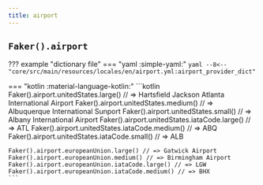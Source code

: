 ```yaml
---
title: airport
---
```


## `Faker().airport`

??? example "dictionary file"
    === "yaml :simple-yaml:"
        ```yaml
        --8<-- "core/src/main/resources/locales/en/airport.yml:airport_provider_dict"
        ```

=== "kotlin :material-language-kotlin:"
    ```kotlin
    Faker().airport.unitedStates.large() // => Hartsfield Jackson Atlanta International Airport
    Faker().airport.unitedStates.medium() // => Albuquerque International Sunport
    Faker().airport.unitedStates.small() // => Albany International Airport
    Faker().airport.unitedStates.iataCode.large() // => ATL
    Faker().airport.unitedStates.iataCode.medium() // => ABQ
    Faker().airport.unitedStates.iataCode.small() // => ALB

    Faker().airport.europeanUnion.large() // => Gatwick Airport
    Faker().airport.europeanUnion.medium() // => Birmingham Airport
    Faker().airport.europeanUnion.iataCode.large() // => LGW
    Faker().airport.europeanUnion.iataCode.medium() // => BHX
    ```
